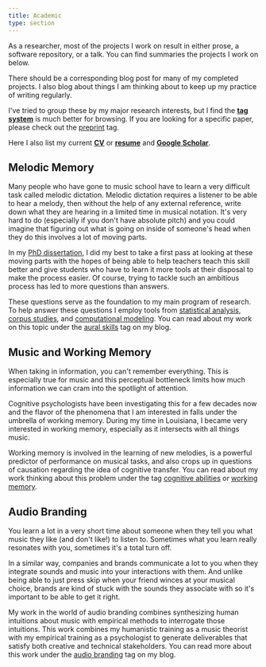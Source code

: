 ```yaml
---
title: Academic  
type: section
---
```


As a researcher, most of the projects I work on result in either prose, a software repository, or a talk. 
You can find summaries the projects I work on below. 

There should be a corresponding blog post for many of my completed projects.
I also blog about things I am thinking about to keep up my practice of writing regularly. 

I've tried to group these by my major research interests, but I find the **[tag system]()** is much better for browsing. 
If you are looking for a specific paper, please check out the [preprint]() tag.

Here I also list my current **[CV]()** or **[resume]()** and **[Google Scholar]()**.

## Melodic Memory   

Many people who have gone to music school have to learn a very difficult task called melodic dictation.
Melodic dictation requires a listener to be able to hear a melody, then without the help of any external reference, write down what they are hearing in a limited time in musical notation.
It's very hard to do (especially if you don't have absolute pitch) and you could imagine that figuring out what is going on inside of someone's head when they do this involves a lot of moving parts.

In my [PhD dissertation](), I did my best to take a first pass at looking at these moving parts with the hopes of being able to help teachers teach this skill better and give students who have to learn it more tools at their disposal to make the process easier. 
Of course, trying to tackle such an ambitious process has led to more questions than answers.

These questions serve as the foundation to my main program of research.
To help answer these questions I employ tools from [statistical analysis](), [corpus studies](), and [computational modeling]().
You can read about my work on this topic under the [aural skills]() tag on my blog.
 
## Music and Working Memory 

When taking in information, you can't remember everything.
This is especially true for music and this perceptual bottleneck limits how much information we can cram into the spotlight of attention.

Cognitive psychologists have been investigating this for a few decades now and the flavor of the phenomena that I am interested in falls under the umbrella of working memory.
During my time in Louisiana, I became very interested in working memory, especially as it intersects with all things music.

Working memory is involved in the learning of new melodies, is a powerful predictor of performance on musical tasks, and also crops up in questions of causation regarding the idea of cognitive transfer.
You can read about my work thinking about this problem under the tag [cognitive abilities]() or [working memory]().

## Audio Branding 

You learn a lot in a very short time about someone when they tell you what music they like (and don't like!) to listen to.
Sometimes what you learn really resonates with you, sometimes it's a total turn off.

In a similar way, companies and brands communicate a lot to you when they integrate sounds and music into your interactions with them.
And unlike being able to just press skip when your friend winces at your musical choice, brands are kind of stuck with the sounds they associate with so it's important to be able to get it right.

My work in the world of audio branding combines synthesizing human intuitions about music with empirical methods to interrogate those intuitions.
This work combines my humanistic training as a music theorist with my empirical training as a psychologist to generate deliverables that satisfy both creative and technical stakeholders.
You can read more about this work under the [audio branding]() tag on my blog. 

